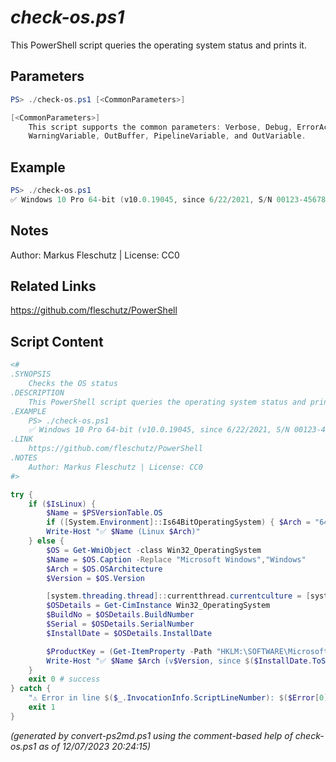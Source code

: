 *check-os.ps1*
================

This PowerShell script queries the operating system status and prints it.

Parameters
----------
```powershell
PS> ./check-os.ps1 [<CommonParameters>]

[<CommonParameters>]
    This script supports the common parameters: Verbose, Debug, ErrorAction, ErrorVariable, WarningAction, 
    WarningVariable, OutBuffer, PipelineVariable, and OutVariable.
```

Example
-------
```powershell
PS> ./check-os.ps1
✅ Windows 10 Pro 64-bit (v10.0.19045, since 6/22/2021, S/N 00123-45678-15135-AAOEM, P/K AB123-CD456-EF789-GH000-WFR6P)

```

Notes
-----
Author: Markus Fleschutz | License: CC0

Related Links
-------------
https://github.com/fleschutz/PowerShell

Script Content
--------------
```powershell
<#
.SYNOPSIS
	Checks the OS status
.DESCRIPTION
	This PowerShell script queries the operating system status and prints it.
.EXAMPLE
	PS> ./check-os.ps1
	✅ Windows 10 Pro 64-bit (v10.0.19045, since 6/22/2021, S/N 00123-45678-15135-AAOEM, P/K AB123-CD456-EF789-GH000-WFR6P)
.LINK
	https://github.com/fleschutz/PowerShell
.NOTES
	Author: Markus Fleschutz | License: CC0
#>

try {
	if ($IsLinux) {
		$Name = $PSVersionTable.OS
		if ([System.Environment]::Is64BitOperatingSystem) { $Arch = "64-bit" } else { $Arch = "32-bit" }
		Write-Host "✅ $Name (Linux $Arch)"
	} else {
		$OS = Get-WmiObject -class Win32_OperatingSystem
		$Name = $OS.Caption -Replace "Microsoft Windows","Windows"
		$Arch = $OS.OSArchitecture
		$Version = $OS.Version

		[system.threading.thread]::currentthread.currentculture = [system.globalization.cultureinfo]"en-US"
		$OSDetails = Get-CimInstance Win32_OperatingSystem
		$BuildNo = $OSDetails.BuildNumber
		$Serial = $OSDetails.SerialNumber
		$InstallDate = $OSDetails.InstallDate

		$ProductKey = (Get-ItemProperty -Path "HKLM:\SOFTWARE\Microsoft\Windows NT\CurrentVersion\SoftwareProtectionPlatform" -Name BackupProductKeyDefault).BackupProductKeyDefault
		Write-Host "✅ $Name $Arch (v$Version, since $($InstallDate.ToShortDateString()), S/N $Serial, P/K $ProductKey)"
	} 
	exit 0 # success
} catch {
	"⚠️ Error in line $($_.InvocationInfo.ScriptLineNumber): $($Error[0])"
	exit 1
}
```

*(generated by convert-ps2md.ps1 using the comment-based help of check-os.ps1 as of 12/07/2023 20:24:15)*
